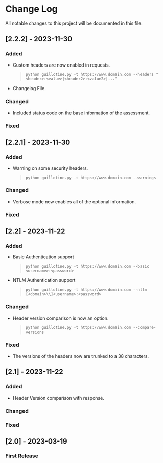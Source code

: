 
# Change Log
All notable changes to this project will be documented in this file.

## [2.2.2] - 2023-11-30
 
### Added
- Custom headers are now enabled in requests.
    > `python guillotine.py -t https://www.domain.com --headers "<header>:<value>|<header2>:<value2>|..."`
- Changelog File.

### Changed

- Included status code on the base information of the assessment.

### Fixed

## [2.2.1] - 2023-11-30
 
### Added
- Warning on some security headers.
    > `python guillotine.py -t https://www.domain.com --warnings`

### Changed

- Verbose mode now enables all of the optional information.

### Fixed

## [2.2] - 2023-11-22
 
### Added
- Basic Authentication support
    > `python guillotine.py -t https://www.domain.com --basic <username>:<password>`
- NTLM Authentication support
    > `python guillotine.py -t https://www.domain.com --ntlm [<domain>\\]<username>:<password>`

### Changed

- Header version comparison is now an option.
    > `python guillotine.py -t https://www.domain.com --compare-versions`

### Fixed

- The versions of the headers now are trunked to a 38 characters.
 
## [2.1] - 2023-11-22
 
### Added
 
- Header Version comparison with response.

### Changed
  
### Fixed
 
## [2.0] - 2023-03-19
 
### First Release